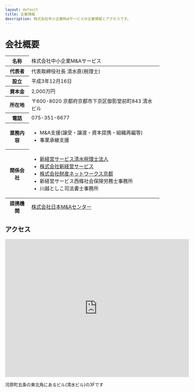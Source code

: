 ```yaml
---
layout: default
title: 企業情報
description: 株式会社中小企業M&Aサービスの企業情報とアクセスです。
---
```

<div class="uk-section">
  <div class="uk-container">
    <div class="uk-grid-collapse uk-grid-match uk-child-width-expand uk-margin" uk-grid>
      <div>
        <h1 class="uk-heading-line"><span>会社概要</span></h1>
        <div class="uk-panel">
          <table class="uk-table uk-table-striped">
            <thead>
              <tr>
                <th>名称</th>
                <td>株式会社中小企業M&amp;Aサービス</td>
              </tr>
            </thead>
            <tfoot>
              <tr>
                <th>提携機関</th>
                <td><a href="http://www.nihon-ma.co.jp/" target="_blank">株式会社日本M&amp;Aセンター</a></td>
              </tr>
            </tfoot>
            <tbody>
              <tr>
                <th>代表者</th>
                <td>代表取締役社長 清水直(税理士)</td>
              </tr>
              <tr>
                <th>設立</th>
                <td>平成3年12月16日</td>
              </tr>
              <tr>
                <th>資本金</th>
                <td>2,000万円</td>
              </tr>
              <tr>
                <th>所在地</th>
                <td>〒600-8020 京都府京都市下京区御影堂前町843 清水ビル</td>
              </tr>
              <tr>
                <th>電話</th>
                <td>075-351-6677</td>
              </tr>
              <tr>
                <th>業務内容</th>
                <td>
                  <ul>
                    <li>M&amp;A支援(譲受・譲渡・資本提携・組織再編等)</li>
                    <li>事業承継支援</li>
                  </ul>
                </td>
              </tr>
              <tr>
                <th>関係会社</th>
                <td>
                  <ul>
                    <li><a href="http://www.shinkeiei.jp" target="_blank">新経営サービス清水税理士法人</a></li>
                    <li><a href="http://www.skg.co.jp" target="_blank">株式会社新経営サービス</a></li>
                    <li><a href="http://www.fzc-kyoto.co.jp" target="_blank">株式会社財産ネットワークス京都</a></li>
                    <li>新経営サービス西條社会保険労務士事務所</li>
                    <li>川越としこ司法書士事務所</li>
                  </ul>
                </td>
              </tr>
            </tbody>
          </table>
          <h2 class="uk-heading-line"><span>アクセス</span></h2>
<iframe src="https://www.google.com/maps/embed?pb=!1m18!1m12!1m3!1d3268.4229805551063!2d135.7644285652402!3d34.996115430359644!2m3!1f0!2f0!3f0!3m2!1i1024!2i768!4f13.1!3m3!1m2!1s0x600108b95c4002f3%3A0x7b77b3f506cb2bc7!2z44CSNjAwLTgwMjA!5e0!3m2!1sja!2sjp!4v1506056996695" width="600" height="450" frameborder="0" style="border:0" allowfullscreen></iframe>
<p>河原町五条の東北角にあるビル(清水ビル)の3Fです</p>
        </div>
      </div>
    </div>
  </div>
</div>
